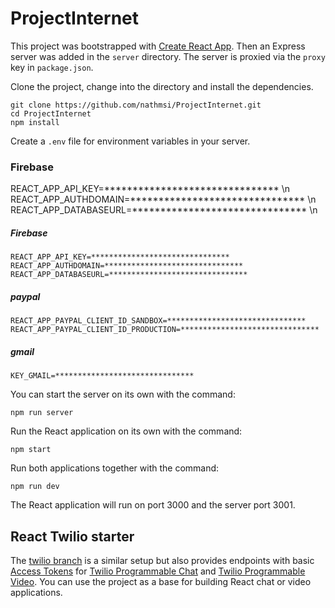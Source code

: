 # ProjectInternet


This project was bootstrapped with [Create React App](https://github.com/facebookincubator/create-react-app). Then an Express server was added in the `server` directory. The server is proxied via the `proxy` key in `package.json`.



Clone the project, change into the directory and install the dependencies.

```
git clone https://github.com/nathmsi/ProjectInternet.git
cd ProjectInternet
npm install
```

Create a `.env` file for environment variables in your server. 

### Firebase 
REACT_APP_API_KEY=*******************************  \n
REACT_APP_AUTHDOMAIN=*******************************  \n
REACT_APP_DATABASEURL=******************************* \n
##### Firebase 
```
REACT_APP_API_KEY=*******************************  
REACT_APP_AUTHDOMAIN=******************************* 
REACT_APP_DATABASEURL=*******************************
```


##### paypal 
```
REACT_APP_PAYPAL_CLIENT_ID_SANDBOX=*******************************
REACT_APP_PAYPAL_CLIENT_ID_PRODUCTION=*******************************
```

##### gmail
```
KEY_GMAIL=*******************************
```


You can start the server on its own with the command:

```
npm run server
```

Run the React application on its own with the command:

```
npm start
```

Run both applications together with the command:

```
npm run dev
```

The React application will run on port 3000 and the server port 3001.

## React Twilio starter

The [twilio branch](https://github.com/philnash/react-express-starter/tree/twilio) is a similar setup but also provides endpoints with basic [Access Tokens](https://www.twilio.com/docs/iam/access-tokens) for [Twilio Programmable Chat](https://www.twilio.com/docs/chat) and [Twilio Programmable Video](https://www.twilio.com/docs/video). You can use the project as a base for building React chat or video applications.
